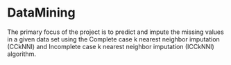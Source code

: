 # DataMining
The primary focus of the project is to predict and impute the missing values in a given data
set using the Complete case k nearest neighbor imputation (CCkNNI) and Incomplete case k
nearest neighbor imputation (ICCkNNI) algorithm.

